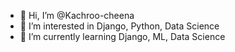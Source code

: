 - 👋 Hi, I’m @Kachroo-cheena
- 👀 I’m interested in Django, Python, Data Science
- 🌱 I’m currently learning Django, ML, Data Science

<!---
Kachroo-cheena/Kachroo-cheena is a ✨ special ✨ repository because its `README.md` (this file) appears on your GitHub profile.
You can click the Preview link to take a look at your changes.
--->
